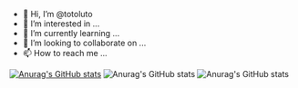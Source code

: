 - 👋 Hi, I’m @totoluto
- 👀 I’m interested in ...
- 🌱 I’m currently learning ...
- 💞️ I’m looking to collaborate on ...
- 📫 How to reach me ...



[![Anurag's GitHub stats](https://github-readme-stats.vercel.app/api?username=totoluto)](https://github.com/anuraghazra/github-readme-stats)
![Anurag's GitHub stats](https://github-readme-stats.vercel.app/api?username=anuraghazra&show_icons=true)
![Anurag's GitHub stats](https://github-readme-stats.vercel.app/api?username=anuraghazra&show_icons=true&theme=radical)

<!---
totoluto/totoluto is a ✨ special ✨ repository because its `README.md` (this file) appears on your GitHub profile.
You can click the Preview link to take a look at your changes.
--->
